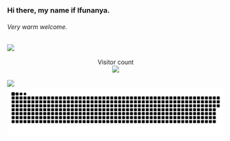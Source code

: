 ### Hi there, my name if Ifunanya. 
###### Very warm welcome.
![](https://media0.giphy.com/media/3otPorWLQJq5GmHRtu/giphy.gif)


<p align="center"> 
  Visitor count<br>
  <img src="https://profile-counter.glitch.me/ifunanyaScript/count.svg" />
</p>


![](https://komarev.com/ghpvc/?username=ifunanyaScript&color=brightgreen&style=plastic)
<a href=#><img src="contributions.svg"></a>

